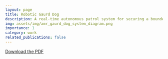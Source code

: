 ```yaml
---
layout: page
title: Robotic Gaurd Dog
description: A real-time autonomous patrol system for securing a bounded environment.
img: assets/img/amr_gaurd_dog_system_diagram.png
importance: 1
category: work
related_publications: false
---
```

<object data="/assets/pdf/AMR_GaurdDog_Project.pdf" type="application/pdf" width="100%" height="600px"></object>

[Download the PDF](/assets/pdf/AMR_GaurdDog_Project.pdf)
